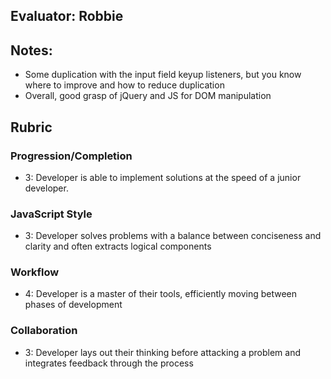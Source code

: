 ## Evaluator: Robbie

## Notes:

* Some duplication with the input field keyup listeners, but you know where to improve and how to reduce duplication
* Overall, good grasp of jQuery and JS for DOM manipulation

## Rubric

### Progression/Completion

* 3: Developer is able to implement solutions at the speed of a junior developer.

### JavaScript Style

* 3: Developer solves problems with a balance between conciseness and clarity and often extracts logical components

### Workflow

* 4: Developer is a master of their tools, efficiently moving between phases of development

### Collaboration

* 3: Developer lays out their thinking before attacking a problem and integrates feedback through the process

